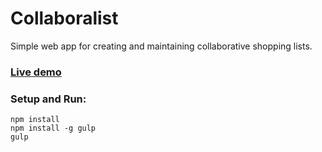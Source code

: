 # Collaboralist
Simple web app for creating and maintaining collaborative shopping lists.

### [Live demo](https://collaboralist.herokuapp.com/)

### Setup and Run:

    npm install
    npm install -g gulp
    gulp